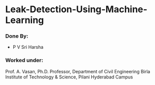 # Leak-Detection-Using-Machine-Learning
### Done By: 
- P V Sri Harsha

### Worked under: 
Prof. A. Vasan, Ph.D.
Professor, Department of Civil Engineering
Birla Institute of Technology & Science, Pilani
Hyderabad Campus

